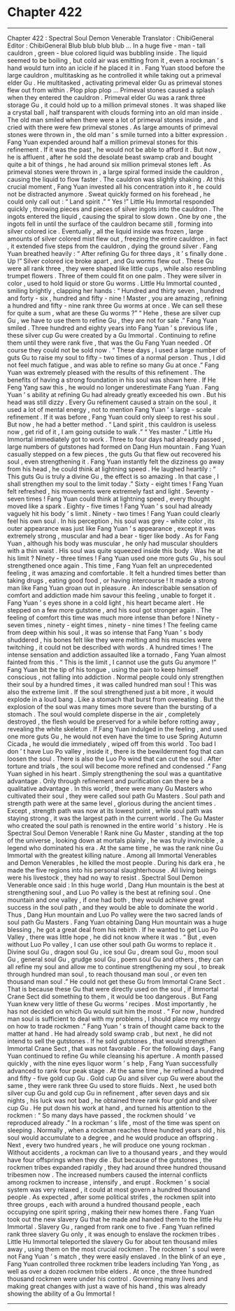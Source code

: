 
# Chapter 422


---

Chapter 422 : Spectral Soul Demon Venerable
Translator :
ChibiGeneral
Editor :
ChibiGeneral
Blub blub blub blub …
In a huge five - man - tall cauldron , green - blue colored liquid was bubbling inside .
The liquid seemed to be boiling , but cold air was emitting from it , even a rockman ’ s hand would turn into an icicle if he placed it in .
Fang Yuan stood before the large cauldron , multitasking as he controlled it while taking out a primeval elder Gu .
He multitasked , activating primeval elder Gu as primeval stones flew out from within .
Plop plop plop …
Primeval stones caused a splash when they entered the cauldron .
Primeval elder Gu was a rank three storage Gu , it could hold up to a million primeval stones . It was shaped like a crystal ball , half transparent with clouds forming into an old man inside . The old man smiled when there were a lot of primeval stones inside , and cried with there were few primeval stones .
As large amounts of primeval stones were thrown in , the old man ’ s smile turned into a bitter expression .
Fang Yuan expended around half a million primeval stones for this refinement .
If it was the past , he would not be able to afford it . But now , he is affluent , after he sold the desolate beast swamp crab and bought quite a bit of things , he had around six million primeval stones left .
As primeval stones were thrown in , a large spiral formed inside the cauldron , causing the liquid to flow faster . The cauldron was slightly shaking .
At this crucial moment , Fang Yuan invested all his concentration into it , he could not be distracted anymore .
Sweat quickly formed on his forehead , he could only call out : “ Land spirit .”
“ Yes !” Little Hu Immortal responded quickly , throwing pieces and pieces of silver ingots into the cauldron .
The ingots entered the liquid , causing the spiral to slow down .
One by one , the ingots fell in until the surface of the cauldron became still , forming into silver colored ice .
Eventually , all the liquid inside was frozen , large amounts of silver colored mist flew out , freezing the entire cauldron , in fact , it extended five steps from the cauldron , dying the ground silver .
Fang Yuan breathed heavily : “ After refining Gu for three days , it ’ s finally done . Up !”
Silver colored ice broke apart , and Gu worms flew out .
These Gu were all rank three , they were shaped like little cups , while also resembling trumpet flowers . Three of them could fit on one palm .
They were silver in color , used to hold liquid or store Gu worms .
Little Hu Immortal counted , smiling brightly , clapping her hands : “ Hundred and thirty seven , hundred and forty - six , hundred and fifty - nine ! Master , you are amazing , refining a hundred and fifty - nine rank three Gu worms at once . We can sell these for quite a sum , what are these Gu worms ?”
“ Hehe , these are silver cup Gu , we have to use them to refine Gu , they are not for sale .” Fang Yuan smiled .
Three hundred and eighty years into Fang Yuan ’ s previous life , these silver cup Gu were created by a Gu Immortal . Continuing to refine them until they were rank five , that was the Gu Fang Yuan needed .
Of course they could not be sold now .
“ These days , I used a large number of guts Gu to raise my soul to fifty - two times of a normal person . Thus , I did not feel much fatigue , and was able to refine so many Gu at once .” Fang Yuan was extremely pleased with the results of this refinement .
The benefits of having a strong foundation in his soul was shown here .
If He Feng Yang saw this , he would no longer underestimate Fang Yuan . Fang Yuan ’ s ability at refining Gu had already greatly exceeded his own .
But his head was still dizzy .
Every Gu refinement caused a strain on the soul , it used a lot of mental energy , not to mention Fang Yuan ’ s large - scale refinement .
If it was before , Fang Yuan could only sleep to rest his soul . But now , he had a better method .
“ Land spirit , this cauldron is useless now , get rid of it , I am going outside to walk .”
“ Yes master .” Little Hu Immortal immediately got to work .
Three to four days had already passed , large numbers of gutstones had formed on Dang Hun mountain .
Fang Yuan casually stepped on a few pieces , the guts Gu that flew out recovered his soul , even strengthening it .
Fang Yuan instantly felt the dizziness go away from his head , he could think at lightning speed .
He laughed heartily : “ This guts Gu is truly a divine Gu , the effect is so amazing . In that case , I shall strengthen my soul to the limit today .”
Sixty - eight times ! Fang Yuan felt refreshed , his movements were extremely fast and light .
Seventy - seven times ! Fang Yuan could think at lightning speed , every thought moved like a spark .
Eighty - five times ! Fang Yuan ’ s soul had already vaguely hit his body ’ s limit .
Ninety - two times ! Fang Yuan could clearly feel his own soul . In his perception , his soul was grey - white color , its outer appearance was just like Fang Yuan ’ s appearance , except it was extremely strong , muscular and had a bear - tiger like body . As for Fang Yuan , although his body was muscular , he only had muscular shoulders with a thin waist . His soul was quite squeezed inside this body .
Was he at his limit ?
Ninety - three times ! Fang Yuan used one more guts Gu , his soul strengthened once again . This time , Fang Yuan felt an unprecedented feeling , it was amazing and comfortable . It felt a hundred times better than taking drugs , eating good food , or having intercourse ! It made a strong man like Fang Yuan groan out in pleasure .
An indescribable sensation of comfort and addiction made him savour this feeling , unable to forget it .
Fang Yuan ’ s eyes shone in a cold light , his heart became alert .
He stepped on a few more gutstone , and his soul got stronger again . The feeling of comfort this time was much more intense than before !
Ninety - seven times , ninety - eight times , ninety - nine times !
The feeling came from deep within his soul , it was so intense that Fang Yuan ’ s body shuddered , his bones felt like they were melting and his muscles were twitching , it could not be described with words .
A hundred times !
The intense sensation and addiction assaulted like a tornado , Fang Yuan almost fainted from this .
“ This is the limit , I cannot use the guts Gu anymore !” Fang Yuan bit the tip of his tongue , using the pain to keep himself conscious , not falling into addiction .
Normal people could only strengthen their soul by a hundred times , it was called hundred man soul !
This was also the extreme limit . If the soul strengthened just a bit more , it would explode in a loud bang . Like a stomach that burst from overeating .
But the explosion of the soul was many times more severe than the bursting of a stomach . The soul would complete disperse in the air , completely destroyed , the flesh would be preserved for a while before rotting away , revealing the white skeleton .
If Fang Yuan indulged in the feeling , and used one more guts Gu , he would not even have the time to use Spring Autumn Cicada , he would die immediately , wiped off from this world .
Too bad I don ’ t have Luo Po valley , inside it , there is the bewilderment fog that can loosen the soul . There is also the Luo Po wind that can cut the soul . After torture and trials , the soul will become more refined and condensed .” Fang Yuan sighed in his heart .
Simply strengthening the soul was a quantitative advantage . Only through refinement and purification can there be a qualitative advantage .
In this world , there were many Gu Masters who cultivated their soul , they were called soul path Gu Masters . Soul path and strength path were at the same level , glorious during the ancient times . Except , strength path was now at its lowest point , while soul path was staying strong , it was the largest path in the current world .
The Gu Master who created the soul path is renowned in the entire world ’ s history .
He is Spectral Soul Demon Venerable !
Rank nine Gu Master , standing at the top of the universe , looking down at mortals plainly , he was truly invincible , a legend who dominated his era .
At the same time , he was the rank nine Gu Immortal with the greatest killing nature .
Among all Immortal Venerables and Demon Venerables , he killed the most people . During his dark era , he made the five regions into his personal slaughterhouse . All living beings were his livestock , they had no way to resist .
Spectral Soul Demon Venerable once said : In this huge world , Dang Hun mountain is the best at strengthening soul , and Luo Po valley is the best at refining soul . One mountain and one valley , if one had both , they would achieve great success in the soul path , and they would be able to dominate the world .
Thus , Dang Hun mountain and Luo Po valley were the two sacred lands of soul path Gu Masters .
Fang Yuan obtaining Dang Hun mountain was a huge blessing , he got a great deal from his rebirth . If he wanted to get Luo Po Valley , there was little hope , he did not know where it was .
“ But , even without Luo Po valley , I can use other soul path Gu worms to replace it . Divine soul Gu , dragon soul Gu , ice soul Gu , dream soul Gu , moon soul Gu , general soul Gu , grudge soul Gu , poem soul Gu and others , they can all refine my soul and allow me to continue strengthening my soul , to break through hundred man soul , to reach thousand man soul , or even ten thousand man soul .”
He could not get these Gu from Immortal Crane Sect . That is because these Gu that were directly used on the soul , if Immortal Crane Sect did something to them , it would be too dangerous .
But Fang Yuan knew very little of these Gu worms ’ recipes . Most importantly , he has not decided on which Gu would suit him the most .
“ For now , hundred man soul is sufficient to deal with my problems , I should place my energy on how to trade rockmen .” Fang Yuan ’ s train of thought came back to the matter at hand .
He had already sold swamp crab , but next , he did not intend to sell the gutstones .
If he sold gutstones , that would strengthen Immortal Crane Sect , that was not favorable .
For the following days , Fang Yuan continued to refine Gu while cleansing his aperture .
A month passed quickly , with the nine eyes liquor worm ’ s help , Fang Yuan successfully advanced to rank four peak stage .
At the same time , he refined a hundred and fifty - five gold cup Gu .
Gold cup Gu and silver cup Gu were about the same , they were rank three Gu used to store fluids .
Next , he used both silver cup Gu and gold cup Gu in refinement , after seven days and six nights , his luck was not bad , he obtained three rank four gold and silver cup Gu .
He put down his work at hand , and turned his attention to the rockmen : “ So many days have passed , the rockmen should ’ ve reproduced already .”
In a rockman ’ s life , most of the time was spent on sleeping .
Normally , when a rockman reaches three hundred years old , his soul would accumulate to a degree , and he would produce an offspring . Next , every two hundred years , he will produce one young rockman .
Without accidents , a rockman can live to a thousand years , and they would have four offsprings when they die .
But because of the gutstones , the rockmen tribes expanded rapidly , they had around three hundred thousand tribesmen now .
The increased numbers caused the internal conflicts among rockmen to increase , intensify , and erupt .
Rockmen ’ s social system was very relaxed , it could at most govern a hundred thousand people . As expected , after some political strifes , the rockmen split into three groups , each with around a hundred thousand people , each occupying one spirit spring , making their new homes there .
Fang Yuan took out the new slavery Gu that he made and handed them to the little Hu Immortal .
Slavery Gu , ranged from rank one to five . Fang Yuan refined rank three slavery Gu only , it was enough to enslave the rockmen tribes .
Little Hu Immortal teleported the slavery Gu for about ten thousand miles away , using them on the most crucial rockmen .
The rockmen ’ s soul were not Fang Yuan ’ s match , they were easily enslaved .
In the blink of an eye , Fang Yuan controlled three rockmen tribe leaders including Yan Yong , as well as over a dozen rockmen tribe elders .
At once , the three hundred thousand rockmen were under his control .
Governing many lives and making great changes with just a wave of his hand , this was already showing the ability of a Gu Immortal !

---

